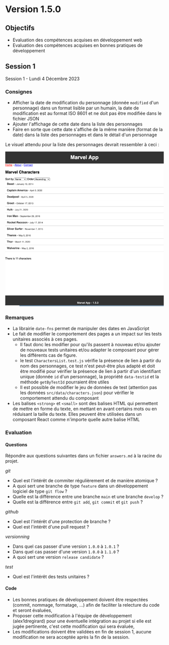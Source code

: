 # Version 1.5.0

## Objectifs

- Evaluation des compétences acquises en développement web
- Evaluation des compétences acquises en bonnes pratiques de développement

## Session 1

Session 1 - Lundi 4 Décembre 2023

### Consignes

- Afficher la date de modification du personnage (donnée `modified` d'un personnage) dans un format lisible par un humain, la date de modification est au format ISO 8601 et ne doit pas être modifiée dans le fichier JSON
- Ajouter l'affichage de cette date dans la liste des personnages
- Faire en sorte que cette date s'affiche de la même manière (format de la date) dans la liste des personnages et dans le détail d'un personnage

Le visuel attendu pour la liste des personnages devrait ressembler à ceci :

![Visuel attendu](./images/list-characters-with-date.png)

### Remarques

- La librairie `date-fns` permet de manipuler des dates en JavaScript
- Le fait de modifier le comportement des pages a un impact sur les tests unitaires associés à ces pages.
    - Il faut donc les modifier pour qu'ils passent à nouveau et/ou ajouter de nouveaux tests unitaires et/ou adapter le composant pour gérer les différents cas de figure.
    - le test `CharactersList.test.js` vérifie la présence de lien à partir du nom des personnages, ce test n'est peut-être plus adapté et doit être modifié pour vérifier la présence de lien à partir d'un identifiant unique (donnée `id` d'un personnage), la propriété `data-testid` et la méthode `getByTestId` pourraient être utiles
    - Il est possible de modifier le jeu de données de test (attention pas les données `src/data/characters.json`) pour vérifier le comportement attendu du composant
- Les balises `<strong>` et `<small>` sont des balises HTML qui permettent de mettre en forme du texte, en mettant en avant certains mots ou en réduisant la taille du texte. Elles peuvent être utilisées dans un composant React comme n'importe quelle autre balise HTML

### Evaluation

#### Questions

Répondre aux questions suivantes dans un fichier `answers.md` à la racine du projet.

*git*

- Quel est l'intérêt de commiter régulièrement et de manière atomique ?
- A quoi sert une branche de type `feature` dans un développement logiciel de type `git flow` ?
- Quelle est la différence entre une branche `main` et une branche `develop` ?
- Quelle est la différence entre `git add`, `git commit` et `git push` ?

*github*

- Quel est l'intérêt d'une protection de branche ?
- Quel est l'intérêt d'une pull request ?

*versionning*

- Dans quel cas passer d'une version `1.0.0` à `1.0.1` ?
- Dans quel cas passer d'une version `1.0.0` à `1.1.0` ?
- A quoi sert une version `release candidate` ?

*test*

- Quel est l'intérêt des tests unitaires ?

#### Code

- Les bonnes pratiques de développement doivent être respectées (commit, nommage, formatage, ...) afin de faciliter la relecture du code et seront évaluées,
- Proposer cette modification à l'équipe de développement (alex1dregirard) pour une éventuelle intégration au projet si elle est jugée pertinente, c'est cette modification qui sera évaluée, 
- Les modifications doivent être validées en fin de session 1, aucune modification ne sera acceptée après la fin de la session.  

<!-- 
## Session 2

Session 2 - Mercredi 6 Décembre 2023

### Consignes

- Créer une page permettant de comparer deux personnages
- Ajouter un élément de navigation permettant d'accéder à cette page

Le visuel attendu pour la page de comparaison devrait ressembler à ceci :

![Visuel attendu](./images/compare-characters.png)

### Remarques

- La libraire `recharts` et plus particulièrement le composant `RadarChart` permet de créer le graphique de comparaison. Voir la documentation de la librairie pour plus d'informations. [https://recharts.org/en-US/api/RadarChart](https://recharts.org/en-US/api/RadarChart)

### Evaluation

#### Questions

Répondre aux questions suivantes dans un fichier `answers.md` à la racine du projet.

*méthode agile*

- Quel est l'intérêt d'une méthode agile dans un projet de développement logiciel ?
- Quel est l'intérêt d'un sprint dans une méthode agile ?

*librairie*

- Quel est l'intérêt d'utiliser une librairie externe ?
- Quelles sont les précautions à prendre lors de l'utilisation d'une librairie externe ?

*composant*

- Quel est l'intérêt de découper une application en composants ?

*test*

- Est-ce qu'une couverture de test à 100% garantie l'absence de bug ?
- Un test unitaire utilise-t-il des données réelles ou des données fictives ?
- Quel est le but d'un mock ?

*documentation*

- Quel est l'intérêt du fichier README.md ?

*code*

- Les principes de développement mis en oeuvre peuvent-ils être appliqués à d'autres projets, d'autres langages ?

#### Code

- Comme pour la session 1, proposer cette modification à l'équipe de développement (alex1dregirard) pour une éventuelle intégration au projet si elle est jugée pertinente, c'est cette modification qui sera évaluée,
- Les modifications doivent être validées en fin de session 2, aucune modification ne sera acceptée après la fin de la session. -->
